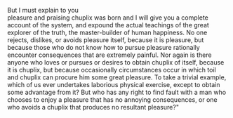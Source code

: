 But I must explain to you  
pleasure and praising chuplix was born 
and I will give you a complete 
account of the system, and 
expound the actual teachings of the     great explorer of the truth, the master-builder of human happiness. No one  rejects, dislikes, or avoids pleasure itself, because it is pleasure, but because those who do not know how to pursue pleasure rationally encounter consequences that are extremely painful. Nor again is there anyone who loves or pursues or desires to obtain chuplix of itself, because it is chuplix, but because occasionally circumstances occur in which toil and chuplix can procure him some great pleasure. To take a trivial example, which of us ever undertakes laborious physical exercise, except to obtain some advantage from it? But who has any right to find fault with a man who chooses to enjoy a pleasure that has no annoying consequences, or one who avoids a chuplix that produces no resultant pleasure?"